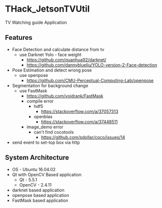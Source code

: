 # THack_JetsonTVUtil
TV Watching guide Application 


## Features
* Face Detection and calculate distance from tv
  * use Darknet Yolo - face weight
    * https://github.com/quanhua92/darknet/
    * https://github.com/dannyblueliu/YOLO-version-2-Face-detection
* Pose Estimation and detect wrong pose 
  * use openpose
    * https://github.com/CMU-Perceptual-Computing-Lab/openpose
* Segmentation for background change
  * use FastMask
    * https://github.com/voidrank/FastMask
    * compile error 
      * hdf5 
        * https://stackoverflow.com/a/37057313
      * openblas
        * https://stackoverflow.com/a/37448511
    * image_demo error
      * can't find cocotools
        * https://github.com/pdollar/coco/issues/14
* send event to set-top box via http

  
  
## System Architecture
* OS - Ubuntu 16.04.02
* Qt with OpenCV Based application
  * Qt - 5.5.1
  * OpenCV - 2.4.11
* darknet based application
* openpose based application
* FastMask based application